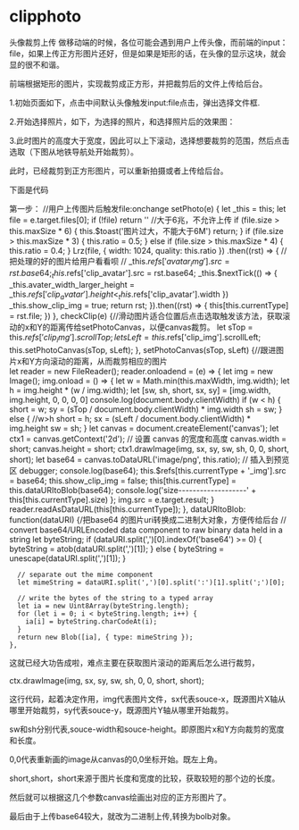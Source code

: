 # clipphoto
头像裁剪上传
做移动端的时候，各位可能会遇到用户上传头像，而前端的input：file，如果上传正方形图片还好，但是如果是矩形的话，在头像的显示这块，就会显的很不和谐。

前端根据矩形的图片，实现裁剪成正方形，并把裁剪后的文件上传给后台。

1.初始页面如下，点击中间默认头像触发input:file点击，弹出选择文件框.





2.开始选择照片，如下，为选择的照片，和选择照片后的效果图：





3.此时图片的高度大于宽度，因此可以上下滚动，选择想要裁剪的范围，然后点击选取（下图从地铁导航处开始裁剪）。





此时，已经裁剪到正方形图片，可以重新拍摄或者上传给后台。

下面是代码


<template>
  <div class="photo-panel">
    <back-btn/>
    <h3 class="tc">头像</h3>

    <div class="photo-box bg-w">
      <div class="license-box">
        <div class="bus-license img-box">
          <img ref="avatar_img" src="@/assets/avater.png" class="avatar" alt="头像" @click="upload('avatar')">
          <input ref="avatar" :accept="accept" type="file" name="" class="hide" @change="setPhoto">
        </div>
        <p v-show="!avatar" class="lh-3 tc ">点击拍摄头像</p>
        <p v-show="avatar" class="lh-3 tc"><span class="f-blue" @click="$refs.avatar.click();currentType='avatar'">重新拍摄 </span> 头像 </p>
      </div>
    </div>

    <div v-show="show_clip_img" class="clip_img_box">
      <div class="shade top_shade"/>
      <div ref="clip_img" class="clip_img">
        <img ref="clip_avatar" :class="avater_width_larger_height? 'w_l_h' : ''" src="@/assets/license2.png" class="clip_avatar" alt="">
      </div>
      <div class="shade bottom_shade">
        <div>
          <div class="cancel_clip clip_btn fl" @click="cancelClip">取消</div>
          <div class="check_clip clip_btn fr" @click="checkClip">选取</div>
        </div>
      </div>
    </div>
    <van-button type="info" size="large" class="upload_btn pdbox mgbox bottom-btn" @click="submit">上传照片</van-button>

  </div>
</template>


第一步：
 //用户上传图片后触发file:onchange
   setPhoto(e) {
    let _this = this;
    let file = e.target.files[0];
    if (!file) return ''
    //大于6兆，不允许上传
    if (file.size > this.maxSize * 6) {
      this.$toast('图片过大，不能大于6M')
      return;
    }
    if (file.size > this.maxSize * 3) {
      this.ratio = 0.5;
    } else if (file.size > this.maxSize * 4) {
      this.ratio = 0.4;
    }
    Lrz(file, { width: 1024, quality: this.ratio })
      .then((rst) => {
        // 把处理的好的图片给用户看看呗
        // _this.$refs['avatar_img'].src = rst.base64;
        _this.$refs['clip_avatar'].src = rst.base64;
        _this.$nextTick(() => {
          _this.avater_width_larger_height = _this.$refs['clip_avatar'].height < _this.$refs['clip_avatar'].width
        })
        _this.show_clip_img = true;
        return rst;
      }).then((rst) => {
        this[this.currentType] = rst.file;
      })
  },
   checkClip(e) {//滑动图片适合位置后点击选取触发该方法，获取滚动的x和Y的距离传给setPhotoCanvas，以便canvas裁剪。
      let sTop =  this.$refs['clip_img'].scrollTop;
      let sLeft =  this.$refs['clip_img'].scrollLeft;
      this.setPhotoCanvas(sTop, sLeft);
    },
   setPhotoCanvas(sTop, sLeft) {//跟进图片x和Y方向滚动的距离，从而裁剪相应的图片  
      let reader = new FileReader();
      reader.onloadend = (e) => {
        let img = new Image();
        img.onload = () => {
          let w = Math.min(this.maxWidth, img.width);
          let h = img.height * (w / img.width);
          let [sw, sh, short, sx, sy] = [img.width, img.height, 0, 0, 0, 0]
          console.log(document.body.clientWidth)
          if (w < h) {
            short = w;
            sy = (sTop / document.body.clientWidth) * img.width
            sh = sw;
          } else { //w>h
            short = h;
            sx = (sLeft / document.body.clientWidth) * img.height
            sw = sh;
          }
          let canvas = document.createElement('canvas');
          let ctx1 = canvas.getContext('2d');
          // 设置 canvas 的宽度和高度
          canvas.width = short;
          canvas.height = short;
          ctx1.drawImage(img, sx, sy, sw, sh, 0, 0, short, short);
          let base64 = canvas.toDataURL('image/png', this.ratio);
          // 插入到预览区
          debugger;
          console.log(base64);
          this.$refs[this.currentType + '_img'].src  =  base64;
          this.show_clip_img = false;
          this[this.currentType] = this.dataURItoBlob(base64);
          console.log('size-------------------' + this[this.currentType].size)
        };
        img.src = e.target.result;
      }
      reader.readAsDataURL(this[this.currentType]);
    },
    dataURItoBlob: function(dataURI) {/把base64 的图片uri转换成二进制大对象，方便传给后台 
    // convert base64/URLEncoded data component to raw binary data held in a string
      let byteString;
      if (dataURI.split(',')[0].indexOf('base64') >= 0) {
        byteString = atob(dataURI.split(',')[1]);
      } else {
        byteString = unescape(dataURI.split(',')[1]);
      }

      // separate out the mime component
      let mimeString = dataURI.split(',')[0].split(':')[1].split(';')[0];

      // write the bytes of the string to a typed array
      let ia = new Uint8Array(byteString.length);
      for (let i = 0; i < byteString.length; i++) {
        ia[i] = byteString.charCodeAt(i);
      }
      return new Blob([ia], { type: mimeString });
    },

这就已经大功告成啦，难点主要在获取图片滚动的距离后怎么进行裁剪，

ctx.drawImage(img, sx, sy, sw, sh, 0, 0, short, short);

这行代码，起着决定作用，img代表图片文件，sx代表souce-x，既源图片X轴从哪里开始裁剪，sy代表souce-y，既源图片Y轴从哪里开始裁剪。

sw和sh分别代表,souce-width和souce-height。即原图片x和Y方向裁剪的宽度和长度。

0,0代表重新画的image从canvas的0,0坐标开始。既左上角。

short,short，short来源于图片长度和宽度的比较，获取较短的那个边的长度。

然后就可以根据这几个参数canvas绘画出对应的正方形图片了。

最后由于上传base64较大，就改为二进制上传,转换为bolb对象。

